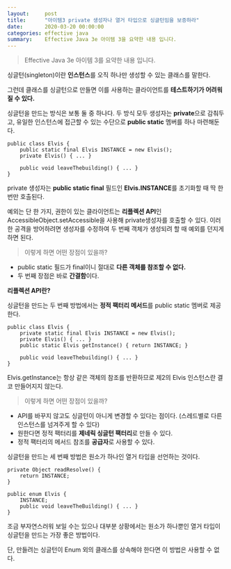 ```yaml
---
layout:     post
title:      "아이템3 private 생성자나 열거 타입으로 싱글턴임을 보증하라"
date:       2020-03-20 00:00:00
categories: effective java
summary:    Effective Java 3e 아이템 3을 요약한 내용 입니다.
---
```


> Effective Java 3e 아이템 3를 요약한 내용 입니다.

싱글턴(singleton)이란 **인스턴스**를 오직 하나만 생성할 수 있는 클래스를 말한다. 

그런데 클래스를 싱글턴으로 만들면 이를 사용하는 클라이언트를 **테스트하기가 어려워질 수 있다.** 

싱글턴을 만드는 방식은 보통 둘 중 하나다. 두 방식 모두 생성자는 **private**으로 감춰두고, 유일한 인스턴스에 접근할 수 있는 수단으로 **public static** 멤버를 하나 마련해둔다. 

    public class Elvis {
    	public static final Elvis INSTANCE = new Elvis();
    	private Elvis() { ... }
    
    	public void leaveThebuilding() { ... }
    }

private 생성자는 **public static final** 필드인 **Elvis.INSTANCE**를 초기화할 때 딱 한 번만 호출된다. 

예외는 단 한 가지, 권한이 있는 클라이언트는 **리플렉션 API**인 AccessibleObject.setAccessible을 사용해 private생성자를 호출할 수 있다. 이러한 공격을 방어하려면 생성자를 수정하여 두 번째 객체가 생성되려 할 때 예외를 던지게 하면 된다. 

> 이렇게 하면 어떤 장점이 있을까?

- public static 필드가 final이니 절대로 **다른 객체를 참조할 수 없다.**
- 두 번째 장점은 바로 **간결함**이다.

**리플렉션 API란?**

싱글턴을 만드는 두 번째 방법에서는 **정적 팩터리 메서드**를 public static 멤버로 제공한다. 

    public class Elvis {
    	private static final Elvis INSTANCE = new Elvis();
    	private Elvis() { ... }
    	public static Elvis getInstance() { return INSTANCE; }
    
    	public void leaveThebuilding() { ... }
    }

Elvis.getInstance는 항상 같은 객체의 참조를 반환하므로 제2의 Elvis 인스턴스란 결코 만들어지지 않는다. 

> 이렇게 하면 어떤 장점이 있을까?

- API를 바꾸지 않고도 싱글턴이 아니게 변경할 수 있다는 점이다. (스레드별로 다른 인스턴스를 넘겨주게 할 수 있다)
- 원한다면 정적 팩터리를 **제네릭 싱글턴 팩터리**로 만들 수 있다.
- 정적 팩터리의 메서드 참조를 **공급자**로 사용할 수 있다.

싱글턴을 만드는 세 번째 방법은 원소가 하나인 열거 타입을 선언하는 것이다. 

    private Object readResolve() {
    	return INSTANCE;
    }

    public enum Elvis {
    	INSTANCE;
    	public void leaveTheBuilding() { ... }
    }

조금 부자연스러워 보일 수는 있으나 대부분 상황에서는 원소가 하나뿐인 열거 타입이 싱글턴을 만드는 가장 좋은 방법이다. 

단, 만들려는 싱글턴이 Enum 외의 클래스를 상속해야 한다면 이 방법은 사용할 수 없다.